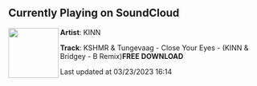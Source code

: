 ## Currently Playing on SoundCloud

[<img align="left" width="100" src="https://i1.sndcdn.com/artworks-Uey40giJEmiUEx8O-Klr4zQ-t500x500.jpg">](https://soundcloud.com/billykinn/kshmr-tungevaag-close-your-eyes-kinn-bridgey-b-remixfree-download)

**Artist**: KINN 

**Track**: KSHMR & Tungevaag - Close Your Eyes - (KINN & Bridgey - B  Remix)**FREE DOWNLOAD**

Last updated at 03/23/2023 16:14
